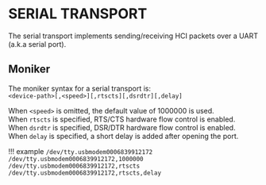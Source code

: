 SERIAL TRANSPORT
================

The serial transport implements sending/receiving HCI packets over a UART (a.k.a serial port).

## Moniker
The moniker syntax for a serial transport is:  
    `<device-path>[,<speed>][,rtscts][,dsrdtr][,delay]`

When `<speed>` is omitted, the default value of 1000000 is used.  
When `rtscts` is specified, RTS/CTS hardware flow control is enabled.  
When `dsrdtr` is specified, DSR/DTR hardware flow control is enabled.  
When `delay` is specified, a short delay is added after opening the port.  

!!! example
    ```
    /dev/tty.usbmodem0006839912172
    /dev/tty.usbmodem0006839912172,1000000
    /dev/tty.usbmodem0006839912172,rtscts
    /dev/tty.usbmodem0006839912172,rtscts,delay
    ```